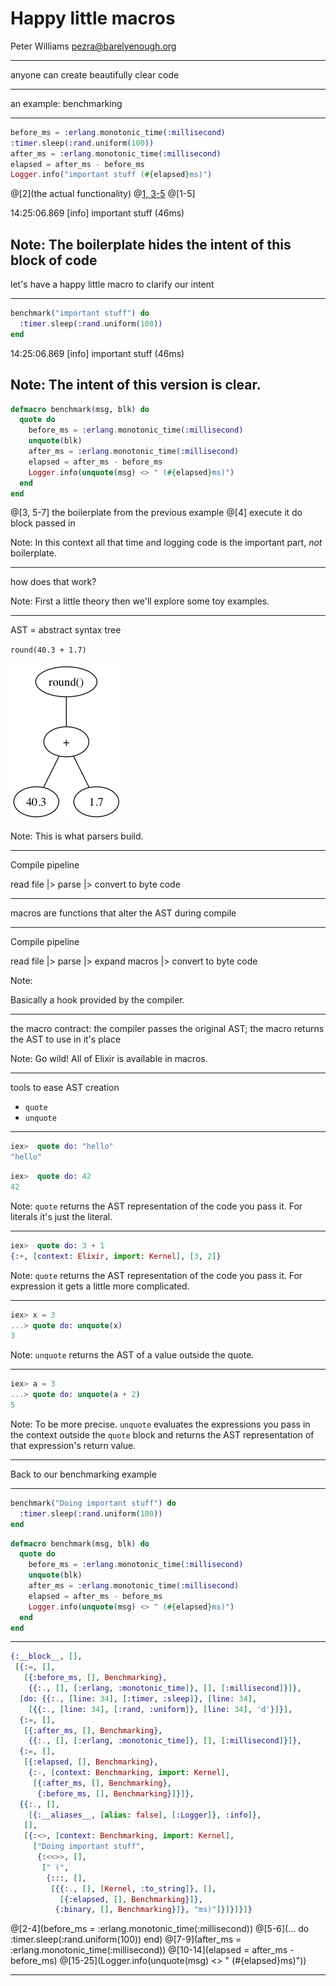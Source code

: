 
# Happy little macros

Peter Williams
pezra@barelyenough.org

---

anyone can create beautifully clear code

---

an example: benchmarking

---

```elixir
before_ms = :erlang.monotonic_time(:millisecond)
:timer.sleep(:rand.uniform(100))
after_ms = :erlang.monotonic_time(:millisecond)
elapsed = after_ms - before_ms
Logger.info("important stuff (#{elapsed}ms)")
```
@[2](the actual functionality)
@[1, 3-5](boilerplate)
@[1-5]

14:25:06.869 [info] important stuff (46ms)

Note:
The boilerplate hides the intent of this block of code
---

let's have a happy little macro to clarify our intent

---

```elixir
benchmark("important stuff") do
  :timer.sleep(:rand.uniform(100))
end
```

14:25:06.869 [info] important stuff (46ms)

Note:
The intent of this version is clear.
---

```elixir
defmacro benchmark(msg, blk) do
  quote do
    before_ms = :erlang.monotonic_time(:millisecond)
    unquote(blk)
    after_ms = :erlang.monotonic_time(:millisecond)
    elapsed = after_ms - before_ms
    Logger.info(unquote(msg) <> " (#{elapsed}ms)")
  end
end
```

@[3, 5-7] the boilerplate from the previous example
@[4] execute it do block passed in

Note:
In this context all that time and logging code is the important part, *not* boilerplate.

---

how does that work?

Note:
First a little theory then we'll explore some toy examples.

---

AST = abstract syntax tree

`round(40.3 + 1.7)`

![simple AST](./simple-ast.png)

Note:
This is what parsers build.

---

Compile pipeline

read file |> parse |> convert to byte code

---

macros are functions that alter the AST during compile

---

Compile pipeline

read file |> parse |> expand macros |> convert to byte code

Note:

Basically a hook provided by the compiler.

---

the macro contract: the compiler passes the original AST; the macro returns the AST to use in it's place

Note:
Go wild! All of Elixir is available in macros.

---

tools to ease AST creation

- `quote`
- `unquote`

---

```elixir
iex>  quote do: "hello"
"hello"
```

```elixir
iex>  quote do: 42
42
```

Note:
`quote` returns the AST representation of the code you pass it. For literals it's just the literal.

---

```elixir
iex>  quote do: 3 + 1
{:+, [context: Elixir, import: Kernel], [3, 2]}
```

Note:
`quote` returns the AST representation of the code you pass it. For expression it gets a little more complicated.

---

```elixir
iex> x = 3
...> quote do: unquote(x)
3
```

Note:
`unquote` returns the AST of a value outside the quote.

---


```elixir
iex> a = 3
...> quote do: unquote(a + 2)
5
```

Note: To be more precise. `unquote` evaluates the expressions you pass in the context outside the `quote` block and returns the AST representation of that expression's return value.

----

Back to our benchmarking example

---

```elixir
benchmark("Doing important stuff") do
  :timer.sleep(:rand.uniform(100))
end
```

```elixir
defmacro benchmark(msg, blk) do
  quote do
    before_ms = :erlang.monotonic_time(:millisecond)
    unquote(blk)
    after_ms = :erlang.monotonic_time(:millisecond)
    elapsed = after_ms - before_ms
    Logger.info(unquote(msg) <> " (#{elapsed}ms)")
  end
end
```

---

```elixir
{:__block__, [],
 [{:=, [],
   [{:before_ms, [], Benchmarking},
    {{:., [], [:erlang, :monotonic_time]}, [], [:millisecond]}]},
  [do: {{:., [line: 34], [:timer, :sleep]}, [line: 34],
    [{{:., [line: 34], [:rand, :uniform]}, [line: 34], 'd'}]}],
  {:=, [],
   [{:after_ms, [], Benchmarking},
    {{:., [], [:erlang, :monotonic_time]}, [], [:millisecond]}]},
  {:=, [],
   [{:elapsed, [], Benchmarking},
    {:-, [context: Benchmarking, import: Kernel],
     [{:after_ms, [], Benchmarking},
      {:before_ms, [], Benchmarking}]}]},
  {{:., [],
    [{:__aliases__, [alias: false], [:Logger]}, :info]},
   [],
   [{:<>, [context: Benchmarking, import: Kernel],
     ["Doing important stuff",
      {:<<>>, [],
       [" (",
        {:::, [],
         [{{:., [], [Kernel, :to_string]}, [],
           [{:elapsed, [], Benchmarking}]},
          {:binary, [], Benchmarking}]}, "ms)"]}]}]}]}
```

@[2-4](before_ms = :erlang.monotonic_time(:millisecond))
@[5-6](... do :timer.sleep(:rand.uniform(100)) end)
@[7-9](after_ms = :erlang.monotonic_time(:millisecond))
@[10-14](elapsed = after_ms - before_ms)
@[15-25](Logger.info(unquote(msg) <> " (#{elapsed}ms)"))

---


